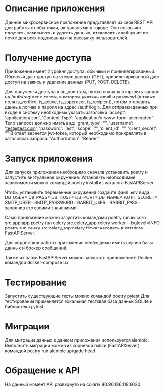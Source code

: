 # Описание приложения
Данное микросервисное приложение представляет из себя REST API для работы с событиями, актуальными в городе. Оно позволяет получать, записывать и удалять данные, отправлять сообщения по почте для всех подписанных на рассылку пользователей.

# Получение доступа
Приложение имеет 2 уровня доступа: обычный и привилегированный. Обычный дает доступ на чтение данных (GET), привилегированный дает доступ на запись и удаление данных (PUT, POST, DELETE).

Для получения доступа к эндпоинтам, нужно сначала отправить запрос на /auth/register c телом, в котором указаны email и password (а также поля is_verified, is_active, is_superuser, is_recipient), потом отправить данные логина и пароля на адрес /auth/login. Для отправки данных при входе в систему необходимо указать заголовки 
		'accept': 'application/json',
		'Content-Type': 'application/x-www-form-urlencoded'
Тело запроса должно иметь вид:
		'grant_type': "",
        'username': 'test@test.com',
        'password': 'test',
        'scope': "",
        'client_id': "",
        'client_secret': ""
В ответ вернется jwt-token, который необходимо прикреплять в заголовках запроса:
		'Authorization': 'Bearer <your jwt-token>'

# Запуск приложения
Для запуска приложения необходимо сначала установить poetry и запустить виртуальное окружение. Установить необходимые зависимости можно командой 
		poetry install
из каталога FastAPIServer.

Чтобы установить переменные окружения создайте файл .env вида
		DB_USER=
		DB_PASS=
		DB_HOST=
		DB_PORT=
		DB_NAME=
		AUTH_SECRET=
		SMTP_USER=
		SMTP_PASSWORD=
		RABBIT_USER=
		RABBIT_PASS=
заполнив его своими значениями.		

Само приложение можно запустить командами
		poetry run uvicorn src.app:app
		poetry run celery src.celery_app:celery worker --loglevel=INFO
		poetry run celery src.celery_app:celery flower
находясь в каталоге FastAPIServer. 

Для корректной работы приложения необходимо иметь сервер базы данных и брокер сообщений.

Также из папки FastAPIServer можно запустить приложение в Docker командой
		docker-compose up

# Тестирование
Запустить существующие тесты можно командой 
		poetry pytest
Для тестирования применяется локальная тестовая база данных SQLite и библиотека pytest.

# Миграции 
Для миграции данных в данном приложении используется alembic. Выполнить миграции можно из корневой папки (FastAPIServer) командой
		poetry run alembic uprgade head
		
# Обращение к API
На данный момент API развернуто на сокете 80.90.186.118:8030

